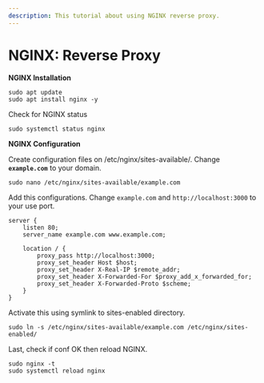```yaml
---
description: This tutorial about using NGINX reverse proxy.
---
```


# NGINX: Reverse Proxy

**NGINX Installation**

```
sudo apt update
sudo apt install nginx -y
```

Check for NGINX status

```
sudo systemctl status nginx
```

**NGINX Configuration**

Create configuration files on /etc/nginx/sites-available/. Change **`example.com`** to your domain.

```
sudo nano /etc/nginx/sites-available/example.com
```

Add this configurations. Change `example.com` and `http://localhost:3000` to your use port.

```
server {
    listen 80;
    server_name example.com www.example.com;

    location / {
        proxy_pass http://localhost:3000;
        proxy_set_header Host $host;
        proxy_set_header X-Real-IP $remote_addr;
        proxy_set_header X-Forwarded-For $proxy_add_x_forwarded_for;
        proxy_set_header X-Forwarded-Proto $scheme;
    }
}

```

Activate this using symlink to sites-enabled directory.

```
sudo ln -s /etc/nginx/sites-available/example.com /etc/nginx/sites-enabled/
```

Last, check if conf OK then reload NGINX.

```
sudo nginx -t
sudo systemctl reload nginx
```
